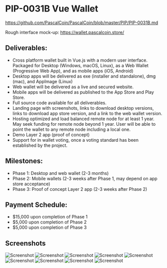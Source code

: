 # PIP-0031B Vue Wallet

https://github.com/PascalCoin/PascalCoin/blob/master/PIP/PIP-0031B.md

Rough interface mock-up: https://wallet.pascalcoin.store/

## Deliverables:
* Cross platform wallet built in Vue.js with a modern user interface. Packaged for Desktop (Windows, macOS, Linux), as a Web Wallet (Progressive Web App), and as mobile apps (iOS, Android)
* Desktop apps will be delivered as exe (installer and standalone), dmg (mac), and AppImage (Linux)
* Web wallet will be delivered as a live and secured website.
* Mobile apps will be delivered as published to the App Store and Play Store.
* Full source code available for all deliverables.
* Landing page with screenshots, links to download desktop versions, links to download app store version, and a link to the web wallet version.
* Hosting optimized and load balanced remote node for at least 1 year. May seek funding for remote node beyond 1 year. User will be able to point the wallet to any remote node including a local one.
* Demo Layer 2 app (proof of concept)
* Support for in wallet voting, once a voting standard has been established by the project.

## Milestones:
* Phase 1: Desktop and web wallet (2-3 months)
* Phase 2: Mobile wallets (2-3 weeks after Phase 1, may depend on app store acceptance)
* Phase 3: Proof of concept Layer 2 app (2-3 weeks after Phase 2)

## Payment Schedule:
* $15,000 upon completion of Phase 1
* $5,000 upon completion of Phase 2
* $5,000 upon completion of Phase 3

## Screenshots

![Screenshot](images/main-screen.png?raw=true)
![Screenshot](images/password.png?raw=true)
![Screenshot](images/main-wallet.png?raw=true)
![Screenshot](images/main-wallet-2.png?raw=true)
![Screenshot](images/qr-code.png?raw=true)
![Screenshot](images/send.png?raw=true)
![Screenshot](images/ops.png?raw=true)
![Screenshot](images/explorer.png?raw=true)
![Screenshot](images/settings.png?raw=true)
